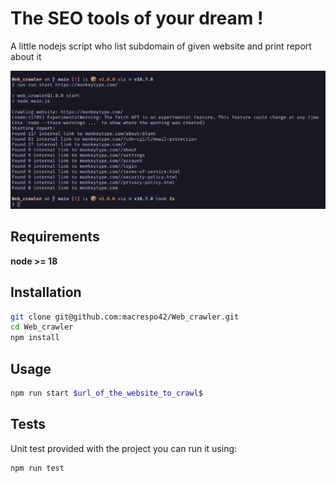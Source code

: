 # The SEO tools of your dream !

A little nodejs script who list subdomain of given website and print report about it

![screenshot of the script in action](./screenshots/image.png "web crawler in action")


## Requirements

**node >= 18**


## Installation

```bash
git clone git@github.com:macrespo42/Web_crawler.git
cd Web_crawler
npm install
```

## Usage

```bash
npm run start $url_of_the_website_to_crawl$
```

## Tests

Unit test provided with the project you can run it using:

```bash
npm run test
```
